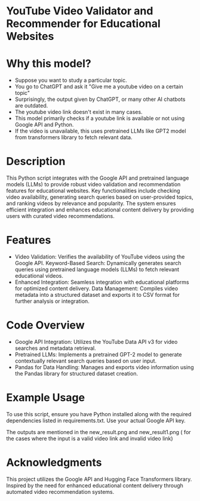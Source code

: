 # YouTube Video Validator and Recommender for Educational Websites

# Why this model?
* Suppose you want to study a particular topic.
* You go to ChatGPT and ask it "Give me a youtube video on a certain topic"
* Surprisingly, the output given by ChatGPT, or many other AI chatbots are outdated.
* The youtube video link doesn't exist in many cases.
* This model primarily checks if a youtube link is available or not using Google API and Python.
* If the video is unavailable, this uses pretrained LLMs like GPT2 model from transformers library to fetch relevant data.
  
# Description

This Python script integrates with the Google API and pretrained language models (LLMs) to provide robust video validation and recommendation features for educational websites. Key functionalities include checking video availability, generating search queries based on user-provided topics, and ranking videos by relevance and popularity. The system ensures efficient integration and enhances educational content delivery by providing users with curated video recommendations.

# Features
* Video Validation: Verifies the availability of YouTube videos using the Google API.
Keyword-Based Search: Dynamically generates search queries using pretrained language models (LLMs) to fetch relevant educational videos.
* Enhanced Integration: Seamless integration with educational platforms for optimized content delivery.
Data Management: Compiles video metadata into a structured dataset and exports it to CSV format for further analysis or integration.


# Code Overview
* Google API Integration: Utilizes the YouTube Data API v3 for video searches and metadata retrieval.
* Pretrained LLMs: Implements a pretrained GPT-2 model to generate contextually relevant search queries based on user input.
* Pandas for Data Handling: Manages and exports video information using the Pandas library for structured dataset creation.
  
# Example Usage
To use this script, ensure you have Python installed along with the required dependencies listed in requirements.txt. Use your actual Google API key.

The outputs are mentioned in the new_result.png and new_result1.png ( for the cases where the input is a valid video link and invalid video link)

# Acknowledgments
This project utilizes the Google API and Hugging Face Transformers library.
Inspired by the need for enhanced educational content delivery through automated video recommendation systems.
